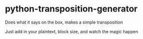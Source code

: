 # python-transposition-generator
Does what it says on the box, makes a simple transposition

Just add in your plaintext, block size, and watch the magic happen
